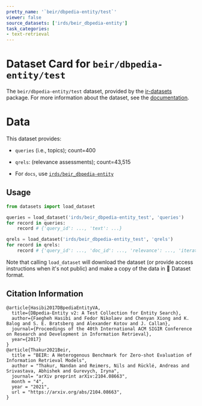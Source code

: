 ```yaml
---
pretty_name: '`beir/dbpedia-entity/test`'
viewer: false
source_datasets: ['irds/beir_dbpedia-entity']
task_categories:
- text-retrieval
---
```


# Dataset Card for `beir/dbpedia-entity/test`

The `beir/dbpedia-entity/test` dataset, provided by the [ir-datasets](https://ir-datasets.com/) package.
For more information about the dataset, see the [documentation](https://ir-datasets.com/beir#beir/dbpedia-entity/test).

# Data

This dataset provides:
 - `queries` (i.e., topics); count=400
 - `qrels`: (relevance assessments); count=43,515

 - For `docs`, use [`irds/beir_dbpedia-entity`](https://huggingface.co/datasets/irds/beir_dbpedia-entity)

## Usage

```python
from datasets import load_dataset

queries = load_dataset('irds/beir_dbpedia-entity_test', 'queries')
for record in queries:
    record # {'query_id': ..., 'text': ...}

qrels = load_dataset('irds/beir_dbpedia-entity_test', 'qrels')
for record in qrels:
    record # {'query_id': ..., 'doc_id': ..., 'relevance': ..., 'iteration': ...}

```

Note that calling `load_dataset` will download the dataset (or provide access instructions when it's not public) and make a copy of the
data in 🤗 Dataset format.

## Citation Information

```
@article{Hasibi2017DBpediaEntityVA,
  title={DBpedia-Entity v2: A Test Collection for Entity Search},
  author={Faegheh Hasibi and Fedor Nikolaev and Chenyan Xiong and K. Balog and S. E. Bratsberg and Alexander Kotov and J. Callan},
  journal={Proceedings of the 40th International ACM SIGIR Conference on Research and Development in Information Retrieval},
  year={2017}
}
@article{Thakur2021Beir,
  title = "BEIR: A Heterogenous Benchmark for Zero-shot Evaluation of Information Retrieval Models",
  author = "Thakur, Nandan and Reimers, Nils and Rücklé, Andreas and Srivastava, Abhishek and Gurevych, Iryna", 
  journal= "arXiv preprint arXiv:2104.08663",
  month = "4",
  year = "2021",
  url = "https://arxiv.org/abs/2104.08663",
}
```
